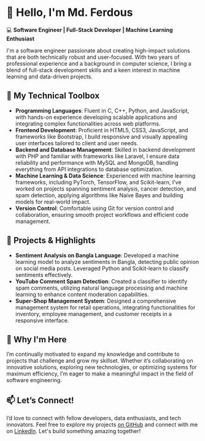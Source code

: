 # 👋 Hello, I'm Md. Ferdous

💻 **Software Engineer | Full-Stack Developer | Machine Learning Enthusiast**

I'm a software engineer passionate about creating high-impact solutions that are both technically robust and user-focused. With two years of professional experience and a background in computer science, I bring a blend of full-stack development skills and a keen interest in machine learning and data-driven projects.

## 🔧 My Technical Toolbox
- **Programming Languages**: Fluent in C, C++, Python, and JavaScript, with hands-on experience developing scalable applications and integrating complex functionalities across web platforms.
- **Frontend Development**: Proficient in HTML5, CSS3, JavaScript, and frameworks like Bootstrap, I build responsive and visually appealing user interfaces tailored to client and user needs.
- **Backend and Database Management**: Skilled in backend development with PHP and familiar with frameworks like Laravel, I ensure data reliability and performance with MySQL and MongoDB, handling everything from API integrations to database optimization.
- **Machine Learning & Data Science**: Experienced with machine learning frameworks, including PyTorch, TensorFlow, and Scikit-learn, I’ve worked on projects spanning sentiment analysis, cancer detection, and spam detection, applying algorithms like Naive Bayes and building models for real-world impact.
- **Version Control**: Comfortable using Git for version control and collaboration, ensuring smooth project workflows and efficient code management.

## 🌟 Projects & Highlights
- **Sentiment Analysis on Bangla Language**: Developed a machine learning model to analyze sentiments in Bangla, detecting public opinion on social media posts. Leveraged Python and Scikit-learn to classify sentiments effectively.
- **YouTube Comment Spam Detection**: Created a classifier to identify spam comments, utilizing natural language processing and machine learning to enhance content moderation capabilities.
- **Super-Shop Management System**: Designed a comprehensive management system for retail operations, integrating functionalities for inventory, employee management, and customer receipts in a responsive interface.

## 🎯 Why I'm Here
I’m continually motivated to expand my knowledge and contribute to projects that challenge and grow my skillset. Whether it’s collaborating on innovative solutions, exploring new technologies, or optimizing systems for maximum efficiency, I’m eager to make a meaningful impact in the field of software engineering.

## 📫 Let’s Connect!
I’d love to connect with fellow developers, data enthusiasts, and tech innovators. Feel free to explore my projects [on GitHub](https://github.com/ferdous2256) and connect with me on [LinkedIn](https://www.linkedin.com/in/md-ferdous-6b66521b4). Let's build something amazing together!
